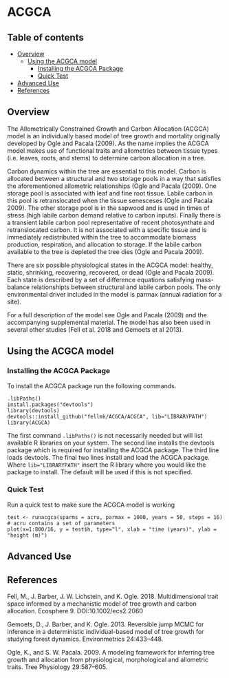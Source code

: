 # ACGCA
## Table of contents
* [Overview](#overview)
  * [Using the ACGCA model](#using-the-acgca-model)
    * [Installing the ACGCA Package](#installation)
    * [Quick Test](#quicktest)
* [Advanced Use](#advanced)
* [References](#references)

## Overview
The Allometrically Constrained Growth and Carbon Allocation (ACGCA) model is an individually based model of tree growth and mortality originally developed by Ogle and Pacala (2009). As the name implies the ACGCA model makes use of functional traits and allometries between tissue types (i.e. leaves, roots, and stems) to determine carbon allocation in a tree.

Carbon dynamics within the tree are essential to this model. Carbon is allocated between a structural and two storage pools in a way that satisfies the aforementioned allometric relationships (Ogle and Pacala (2009). One storage pool is associated with leaf and fine root tissue. Labile carbon in this pool is retranslocated when the tissue senesceses (Ogle and Pacala 2009). The other storage pool is in the sapwood and is used in times of stress (high labile carbon demand relative to carbon inputs). Finally there is a transient labile carbon pool representative of recent photosynthate and retranslocated carbon. It is not associated with a specific tissue and is immediately redistributed within the tree to accommodate biomass production, respiration, and allocation to storage. If the labile carbon available to the tree is depleted the tree dies (Ogle and Pacala 2009).

There are six possible physiological states in the ACGCA model: healthy, static, shrinking, recovering, recovered, or dead (Ogle and Pacala 2009). Each state is described by a set of difference equations satisfying mass-balance relationshipts between structural and labile carbon pools. The only environmental driver included in the model is parmax (annual radiation for a site).

For a full description of the model see Ogle and Pacala (2009) and the accompanying supplemental material. The model has also been used in several other studies (Fell et al. 2018 and Gemoets et al 2013).

## Using the ACGCA model
### Installing the ACGCA Package
To install the ACGCA package run the following commands.
```{R}
.libPaths()
install.packages("devtools")  
library(devtools)  
devtools::install_github("fellmk/ACGCA/ACGCA", lib="LIBRARYPATH")
library(ACGCA)
```
The first command `.libPaths()` is not necessarily needed but will list available R libraries on your system. The second line installs the devtools package which is required for installing the ACGCA package. The third line loads devtools. The final two lines install and load the ACGCA package. Where `lib="LIBRARYPATH"` insert the R library where you would like the package to install. The default will be used if this is not specified.

### Quick Test
Run a quick test to make sure the ACGCA model is working
```{R}
test <- runacgca(sparms = acru, parmax = 1000, years = 50, steps = 16) # acru contains a set of parameters
plot(x=1:800/16, y = test$h, type="l", xlab = "time (years)", ylab = "height (m)")
```
## Advanced Use

## References

Fell, M., J. Barber, J. W. Lichstein, and K. Ogle. 2018. Multidimensional trait space informed by a mechanistic model of tree growth and carbon allocation. Ecosphere 9. DOI:10.1002/ecs2.2060

Gemoets, D., J. Barber, and K. Ogle. 2013. Reversible jump MCMC for inference in a deterministic individual-based model of tree growth for studying forest dynamics. Environmetrics 24:433–448.

Ogle, K., and S. W. Pacala. 2009. A modeling framework for inferring tree growth and allocation from physiological, morphological and allometric traits. Tree Physiology 29:587–605.
